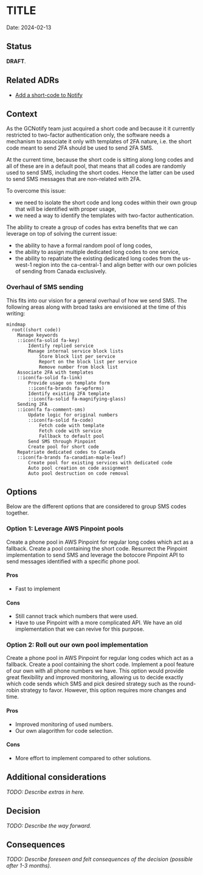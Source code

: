 # TITLE

Date: 2024-02-13

## Status

**DRAFT**.

## Related ADRs

- [Add a short-code to Notify](https://github.com/cds-snc/notification-adr/blob/main/records/2021-09-20.scalibility.notify-short-code.md)

## Context

As the GCNotify team just acquired a short code and because it it currently
restricted to two-factor authentication only, the software needs a mechanism
to associate it only with templates of 2FA nature, i.e. the short code meant
to send 2FA should be used to send 2FA SMS.

At the current time, because the short code is sitting along long codes and all
of these are in a default pool, that means that all codes are randomly used to
send SMS, including the short codes. Hence the latter can be used to send
SMS messages that are non-related with 2FA.

To overcome this issue:

- we need to isolate the short code and long codes within their own group that will be identified with proper usage,
- we need a way to identify the templates with two-factor authentication.

The ability to create a group of codes has extra benefits that we can leverage
on top of solving the current issue:

- the ability to have a formal random pool of long codes,
- the ability to assign multiple dedicated long codes to one service,
- the ability to repatriate the existing dedicated long codes from the us-west-1 region into the ca-central-1 and align better with our own policies of sending from Canada exclusively.

### Overhaul of SMS sending

This fits into our vision for a general overhaul of how we send SMS. The
following areas along with broad tasks are envisioned at the time of this
writing:

```mermaid
mindmap
  root((short code))
    Manage keywords
    ::icon(fa-solid fa-key)
        Identify replied service
        Manage internal service block lists
            Store block list per service
            Report on the block list per service
            Remove number from block list
    Associate 2FA with templates
    ::icon(fa-solid fa-link)
        Provide usage on template form
        ::icon(fa-brands fa-wpforms)
        Identify existing 2FA template
        ::icon(fa-solid fa-magnifying-glass)
    Sending 2FA
    ::icon(fa fa-comment-sms)
        Update logic for original numbers
        ::icon(fa-solid fa-code)
            Fetch code with template
            Fetch code with service
            Fallback to default pool
        Send SMS through Pinpoint
        Create pool for short code
    Repatriate dedicated codes to Canada
    ::icon(fa-brands fa-canadian-maple-leaf)
        Create pool for existing services with dedicated code
        Auto pool creation on code assignment
        Auto pool destruction on code removal
```

## Options

Below are the different options that are considered to group SMS codes
together.

### Option 1: Leverage AWS Pinpoint pools

Create a phone pool in AWS Pinpoint for regular long codes which act as a
fallback. Create a pool containing the short code. Resurrect the Pinpoint
implementation to send SMS and leverage the botocore Pinpoint API to send
messages identified with a specific phone pool.

#### Pros

- Fast to implement

#### Cons

- Still cannot track which numbers that were used.
- Have to use Pinpoint with a more complicated API. We have an old implementation that we can revive for this purpose.

### Option 2: Roll out our own pool implementation

Create a phone pool in AWS Pinpoint for regular long codes which act as a
fallback. Create a pool containing the short code. Implement a pool feature
of our own with all phone numbers we have. This option would provide great
flexibility and improved monitoring, allowing us to decide exactly which code
sends which SMS and pick desired strategy such as the round-robin strategy to
favor. However, this option requires more changes and time.

#### Pros

- Improved monitoring of used numbers.
- Our own alagorithm for code selection.

#### Cons

- More effort to implement compared to other solutions.

## Additional considerations

_TODO: Describe extras in here._

## Decision

_TODO: Describe the way forward._

## Consequences

_TODO: Describe foreseen and felt consequences of the decision (possible after 1-3 months)._
